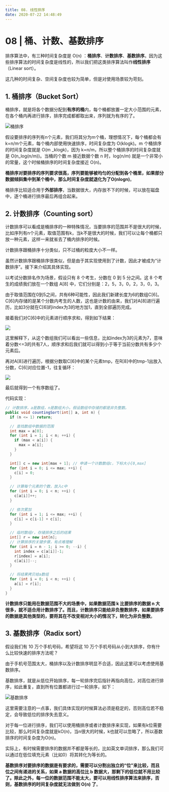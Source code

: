 ```yaml
---
title: 08. 线性排序
date: 2020-07-22 14:48:49
---
```

# 08 | 桶、计数、基数排序

排序算法中，有三种时间复杂度是 O\(n\) ：**桶排序**、**计数排序**、**基数排序**。因为这些排序算法的时间复杂度是线性的，所以我们把这类排序算法叫作**线性排序**（Linear sort）。

这几种的时间复杂、空间复杂度也较为简单，但是对使用场景较为苛刻。

## 1. 桶排序（Bucket Sort）

桶排序，就是将各个数据分配到**有序的桶**内，每个桶都放置一定大小范围的元素，在各个桶内再进行排序，排序完成都都取出来，序列就为有序的了。

![&#x6876;&#x6392;&#x5E8F;](https://static001.geekbang.org/resource/image/98/ae/987564607b864255f81686829503abae.jpg)

假设要排序的序列有n个元素，我们将其分为m个桶，理想情况下，每个桶都会有k=n/m个元素，每个桶内部使用快速排序，时间复杂度为 O\(klogk\)。m 个桶排序的时间复杂度就是 O\(m  _klogk\)，因为 k=n/m，所以整个桶排序的时间复杂度就是 O\(n_log\(n/m\)\)。当桶的个数 m 接近数据个数 n 时，log\(n/m\) 就是一个非常小的常量，这个时候桶排序的时间复杂度接近 O\(n\)。

**桶排序对要排序的序列要求很高，序列要能够被均匀的分配到各个桶里，如果部分数据倾斜集中到某个桶中，那么时间复杂度就退化为了O\(nlogn\)**。

桶排序比较适合用于**外部排序**，当数据很大，内存放不下的时候，可以放在磁盘中，逐个桶进行排序最后再组合起来。

## 2. 计数排序（Counting sort）

计数排序可以看成是桶排序的一种特殊情况，当要排序的范围并不是很大的时候，比如序列有n个元素，取值范围有k，当k不是很大的时候，我们可以让每个桶都只放一种元素，这样一来就省去了桶内排序的时候。

计数排序跟桶排序十分类似，只不过桶的粒度大小不一样。

虽然计数排序跟桶排序很类似，但是由于其实现使用到了计数，因此才被成为“计数排序”。接下来介绍其具体实现。

以考试分数排名作为场景，假设只有 8 个考生，分数在 0 到 5 分之间。这 8 个考生的成绩我们放在一个数组 A\[8\] 中，它们分别是：2，5，3，0，2，3，0，3。

由于取值范围在0到5之间，共有6种可能性，因此我们新建长度为6的数组C\[6\]。C\[6\]内存储的是某个分数内考生的人数，这也是计数的由来，我们对A\[8\]进行遍历，比如3分就在C\[6\]的index为3的地方加1，直到全部遍历完成。

接着我们对C\[6\]中的元素进行顺序求和，得到如下结果：

![](https://static001.geekbang.org/resource/image/dd/1f/dd6c62b12b0dc1b3a294af0fa1ce371f.jpg)

这里解释下，从这个数组我们可以看出一些信息，比如index为3的元素为7，意味着分数&lt;=3的共有7人，顺序求和后我们就可以得到小于等于当前分数共有多少个元素后。

再对A\[8\]进行遍历，根据分数取C\[6\]中的某个元素tmp，在R\[8\]中的tmp-1出放入分数，C\[6\]对应位置-1，往复循环：

![](https://static001.geekbang.org/resource/image/1d/84/1d730cb17249f8e92ef5cab53ae65784.jpg)

最后就得到一个有序数组了。

代码实现：

```java
// 计数排序，a是数组，n是数组大小。假设数组中存储的都是非负整数。
public void countingSort(int[] a, int n) {
  if (n <= 1) return;

  // 查找数组中数据的范围
  int max = a[0];
  for (int i = 1; i < n; ++i) {
    if (max < a[i]) {
      max = a[i];
    }
  }

  int[] c = new int[max + 1]; // 申请一个计数数组c，下标大小[0,max]
  for (int i = 0; i <= max; ++i) {
    c[i] = 0;
  }

  // 计算每个元素的个数，放入c中
  for (int i = 0; i < n; ++i) {
    c[a[i]]++;
  }

  // 依次累加
  for (int i = 1; i <= max; ++i) {
    c[i] = c[i-1] + c[i];
  }

  // 临时数组r，存储排序之后的结果
  int[] r = new int[n];
  // 计算排序的关键步骤，有点难理解
  for (int i = n - 1; i >= 0; --i) {
    int index = c[a[i]]-1;
    r[index] = a[i];
    c[a[i]]--;
  }

  // 将结果拷贝给a数组
  for (int i = 0; i < n; ++i) {
    a[i] = r[i];
  }
}
```

**计数排序只能用在数据范围不大的场景中，如果数据范围 k 比要排序的数据 n 大很多，就不适合用计数排序了。而且，计数排序只能给非负整数排序，如果要排序的数据是其他类型的，要将其在不改变相对大小的情况下，转化为非负整数**。

## 3. 基数排序（Radix sort）

假设我们有 10 万个手机号码，希望将这 10 万个手机号码从小到大排序，你有什么比较快速的排序方法呢？

由于手机号范围太大，桶排序以及计数排序明显不合适，因此这里可以考虑使用基数排序。

基数排序，就是从低位开始排序，每一轮排序完后指针再指向高位，对高位进行排序，如此重复，直到所有位置都进行过一轮排序，如下：

![&#x57FA;&#x6570;&#x6392;&#x5E8F;](https://static001.geekbang.org/resource/image/df/0c/df0cdbb73bd19a2d69a52c54d8b9fc0c.jpg)

这里需要注意的一点事，我们具体实现的时候算法必须是稳定的，否则高位若不稳定，会导致低位的排序失去意义。

对于每一位进行排序，我们可以使用桶排序或者计数排序来实现，如果有k位需要比较，那么时间复杂度就是kO\(n\)，当n很大的时候，k也就可以忽略了，所以基数排序的时间复杂度为O\(n\)。

实际上，有时候需要排序的数据并不都是等长的，比如英文单词排序，那么我们可以通过在低位填充元素（比如0）将其转化为等长的。

**基数排序对要排序的数据是有要求的，需要可以分割出独立的“位”来比较，而且位之间有递进的关系，如果 a 数据的高位比 b 数据大，那剩下的低位就不用比较了。除此之外，每一位的数据范围不能太大，要可以用线性排序算法来排序，否则，基数排序的时间复杂度就无法做到 O\(n\) 了**。

